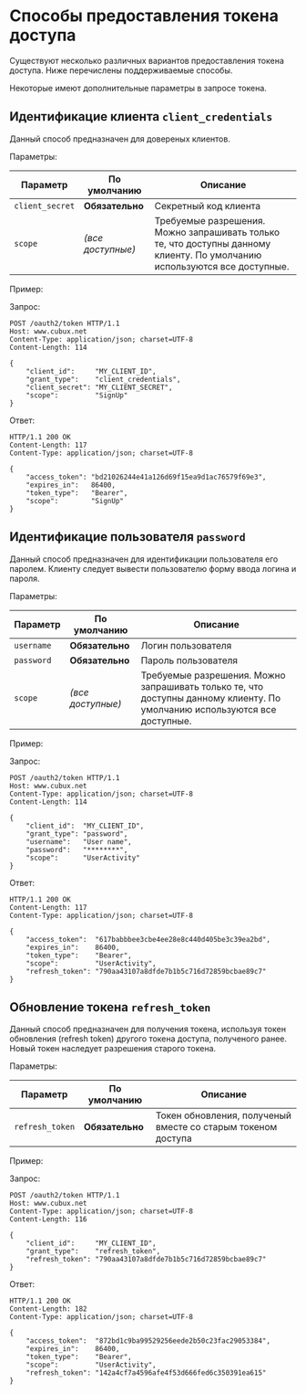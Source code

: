 Способы предоставления токена доступа
=====================================

Существуют несколько различных вариантов предоставления токена доступа.
Ниже перечислены поддерживаемые способы.

Некоторые имеют дополнительные параметры в запросе токена.


Идентификацие клиента `client_credentials`
------------------------------------------

Данный способ предназначен для довереных клиентов.

Параметры:

Параметр        | По умолчанию      | Описание
--------------- | ----------------- | --------
`client_secret` | **Обязательно**   | Секретный код клиента
`scope`         | _(все доступные)_ | Требуемые разрешения. Можно запрашивать только те, что доступны данному клиенту. По умолчанию используются все доступные.

Пример:

Запрос:

    POST /oauth2/token HTTP/1.1
    Host: www.cubux.net
    Content-Type: application/json; charset=UTF-8
    Content-Length: 114

    {
        "client_id":     "MY_CLIENT_ID",
        "grant_type":    "client_credentials",
        "client_secret": "MY_CLIENT_SECRET",
        "scope":         "SignUp"
    }

Ответ:

    HTTP/1.1 200 OK
    Content-Length: 117
    Content-Type: application/json; charset=UTF-8

    {
        "access_token": "bd21026244e41a126d69f15ea9d1ac76579f69e3",
        "expires_in":   86400,
        "token_type":   "Bearer",
        "scope":        "SignUp"
    }


Идентификацие пользователя `password`
------------------------------------------

Данный способ предназначен для идентификации пользователя его паролем.
Клиенту следует вывести пользователю форму ввода логина и пароля.

Параметры:

Параметр   | По умолчанию      | Описание
---------- | ----------------- | --------
`username` | **Обязательно**   | Логин пользователя
`password` | **Обязательно**   | Пароль пользователя
`scope`    | _(все доступные)_ | Требуемые разрешения. Можно запрашивать только те, что доступны данному клиенту. По умолчанию используются все доступные.

Пример:

Запрос:

    POST /oauth2/token HTTP/1.1
    Host: www.cubux.net
    Content-Type: application/json; charset=UTF-8
    Content-Length: 114

    {
        "client_id":  "MY_CLIENT_ID",
        "grant_type": "password",
        "username":   "User name",
        "password":   "********",
        "scope":      "UserActivity"
    }

Ответ:

    HTTP/1.1 200 OK
    Content-Length: 117
    Content-Type: application/json; charset=UTF-8

    {
        "access_token":  "617babbbee3cbe4ee28e8c440d405be3c39ea2bd",
        "expires_in":    86400,
        "token_type":    "Bearer",
        "scope":         "UserActivity",
        "refresh_token": "790aa43107a8dfde7b1b5c716d72859bcbae89c7"
    }


Обновление токена `refresh_token`
---------------------------------

Данный способ предназначен для получения токена, используя токен
обновления (refresh token) другого токена доступа, полученого ранее.
Новый токен наследует разрешения старого токена.

Параметры:

Параметр        | По умолчанию    | Описание
--------------- | --------------- | --------
`refresh_token` | **Обязательно** | Токен обновления, полученый вместе со старым токеном доступа

Пример:

Запрос:

    POST /oauth2/token HTTP/1.1
    Host: www.cubux.net
    Content-Type: application/json; charset=UTF-8
    Content-Length: 116

    {
        "client_id":     "MY_CLIENT_ID",
        "grant_type":    "refresh_token",
        "refresh_token": "790aa43107a8dfde7b1b5c716d72859bcbae89c7"
    }

Ответ:

    HTTP/1.1 200 OK
    Content-Length: 182
    Content-Type: application/json; charset=UTF-8

    {
        "access_token":  "872bd1c9ba99529256eede2b50c23fac29053384",
        "expires_in":    86400,
        "token_type":    "Bearer",
        "scope":         "UserActivity",
        "refresh_token": "142a4cf7a4596afe4f53d666fed6c350391ea615"
    }

